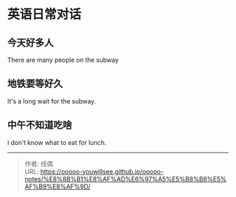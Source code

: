 # 英语日常对话


## 今天好多人

There are many people on the subway

## 地铁要等好久

It&#39;s a long wait for the subway.

## 中午不知道吃啥

I don&#39;t know what to eat for lunch.


---

> 作者: 线偶  
> URL: https://ooooo-youwillsee.github.io/ooooo-notes/%E8%8B%B1%E8%AF%AD%E6%97%A5%E5%B8%B8%E5%AF%B9%E8%AF%9D/  

